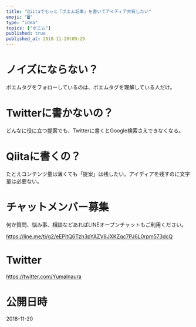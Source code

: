```yaml
---
title: "Qiitaでもっと「ポエム記事」を書いてアイディア共有したい"
emoji: "🖥"
type: "idea"
topics: ["ポエム"]
published: true
published_at: 2018-11-20t09:29
---
```


# ノイズにならない？

ポエムタグをフォローしているのは、ポエムタグを理解している人だけ。

# Twitterに書かないの？

どんなに役に立つ提案でも、Twitterに書くとGoogle検索さえできなくなる。

# Qiitaに書くの？

たとえコンテンツ量は薄くても「提案」は残したい。アイディアを残すのに文字量は必要ない。








<!-- Update From Qiita API -->

# チャットメンバー募集


何か質問、悩み事、相談などあればLINEオープンチャットもご利用ください。

https://line.me/ti/g2/eEPltQ6Tzh3pYAZV8JXKZqc7PJ6L0rpm573dcQ





# Twitter


https://twitter.com/YumaInaura


<!-- Update From Qiita API -->



# 公開日時

2018-11-20
